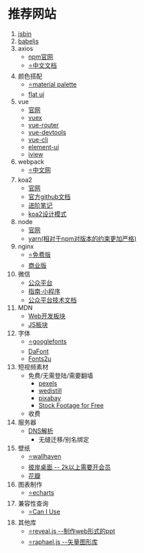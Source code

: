 # 推荐网站
1. [jsbin](https://jsbin.com/?html,output)
2. [babeljs](https://babeljs.io/)
3. axios
    - [npm官网](https://www.npmjs.com/package/axios)
    - [⭐中文文档](http://www.axios-js.com/)
4. 颜色搭配
    - [⭐material palette](https://www.materialpalette.com/)
    - [flat ui](https://flatuicolors.com/)
5. vue
    - [官网](https://cn.vuejs.org/)
    - [vuex](https://vuex.vuejs.org/zh/guide/)
    - [vue-router](https://router.vuejs.org/zh/)
    - [vue-devtools](https://github.com/vuejs/vue-devtools)
    - [vue-cli](https://cli.vuejs.org/zh/)
    - [element-ui](https://element.eleme.cn/#/zh-CN)
    - [iview](https://www.iviewui.com/)
6. webpack
    - [⭐中文网](https://www.webpackjs.com/)
7. koa2
    - [官网](https://koa.bootcss.com/)
    - [官方github文档](https://github.com/demopark/koa-docs-Zh-CN)
    - [进阶笔记](https://chenshenhai.github.io/koa2-note/)
    - [koa2设计模式](https://github.com/chenshenhai/koajs-design-note)
8. node
    - [官网](https://nodejs.org/en/)
    - [yarn(相对于npm对版本的约束更加严格)](https://yarnpkg.com)
9. nginx
    - [⭐免费版](http://nginx.org/)
    - [商业版](https://www.nginx.com/)
10. 微信
    - [公众平台](https://mp.weixin.qq.com/)
    - [指南·小程序](https://developers.weixin.qq.com/miniprogram/dev/)
    - [公众平台技术文档](https://mp.weixin.qq.com/wiki?t=resource/res_main&id=mp1445241432)
11. MDN
    - [Web开发板块](https://developer.mozilla.org/zh-CN/docs/Web)
    - [JS板块](https://developer.mozilla.org/zh-CN/docs/Web/JavaScript)
12. 字体
    - [⭐googlefonts](http://www.googlefonts.cn/)
    - [DaFont](https://www.dafont.com/)
    - [Fonts2u](https://fonts2u.com/)
13. 短视频素材
    - 免费/无需登陆/需要翻墙
        - [pexels](https://www.pexels.com/videos/)
        - [wedistill](http://www.wedistill.io/)
        - [pixabay](pixabay.com/videos)
        - [Stock Footage for Free](stockfootageforfree.com)
    - 收费
14. 服务器
    - [DNS解析](https://www.dnspod.cn/)
        - 无缝迁移/别名绑定
15. 壁纸
    - [⭐wallhaven](https://wallhaven.cc)
    - [彼岸桌面 -- 2k以上需要开会员](http://www.netbian.com/)
    - [花瓣](https://huaban.com/)
16. 图表制作
    - [⭐echarts](https://www.echartsjs.com/option.html#xAxis.axisLabel)
17. 兼容性查询
    - [⭐Can I Use](https://caniuse.com)
18. 其他库
    - [⭐reveal.js   --制作web形式的ppt](https://revealjs.com/#/)
    - [⭐raphael.js  --矢量图形库](https://github.com/DmitryBaranovskiy/raphael/)
